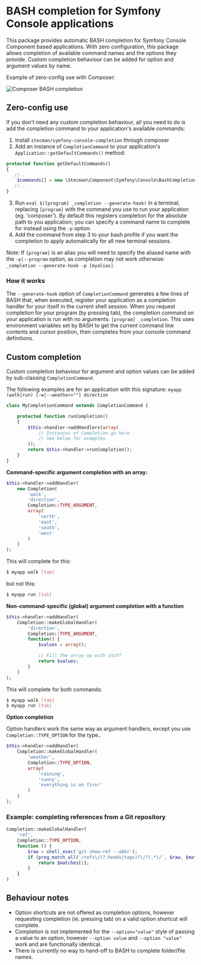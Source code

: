 # BASH completion for Symfony Console applications

This package provides automatic BASH completion for Symfony Console Component based applications. With zero configuration, this package allows completion of available command names and the options they provide. Custom completion behaviour can be added for option and argument values by name.

Example of zero-config use with Composer:

![Composer BASH completion](https://i.imgur.com/MoDWkby.gif)

## Zero-config use

If you don't need any custom completion behaviour, all you need to do is add the completion command to your application's available commands:

1. Install `stecman/symfony-console-completion` through composer
2. Add an instance of `CompletionCommand` to your application's `Application::getDefaultCommands()` method:
```php
protected function getDefaultCommands()
{
   //...
    $commands[] = new \Stecman\Component\Symfony\Console\BashCompletion\CompletionCommand();
   //...
}
```

3. Run `eval $([program] _completion --generate-hook)` in a terminal, replacing `[program]` with the command you use to run your application (eg. 'composer'). By default this registers completion for the absolute path to you application; you can specify a command name to complete for instead using the `-p` option.
4. Add the command from step 3 to your bash profile if you want the completion to apply automatically for all new terminal sessions.

Note: If `[program]` is an alias you will need to specify the aliased name with the `-p|--program` option, as completion may not work otherwise: `_completion --generate-hook -p [myalias]`.

### How it works

The `--generate-hook` option of `CompletionCommand` generates a few lines of BASH that, when executed, register your application as a completion handler for your itself in the current shell session. When you request completion for your program (by pressing tab), the completion command on your application is run with no arguments: `[program] _completion`. This uses environment variables set by BASH to get the current command line contents and cursor position, then completes from your console command definitions.


## Custom completion

Custom completion behaviour for argument and option values can be added by sub-classing `CompletionCommand`.

The following examples are for an application with this signature: `myapp (walk|run) [-w|--weather=""] direction`

```php
class MyCompletionCommand extends CompletionCommand {

    protected function runCompletion()
    {
        $this->handler->addHandlers(array(
            // Instances of Completion go here.
            // See below for examples.
        ));
        return $this->handler->runCompletion();
    }
}
```

**Command-specific argument completion with an array:**
  
```php  
$this->handler->addHandler(
    new Completion(
        'walk',
        'direction',
        Completion::TYPE_ARGUMENT,
        array(
            'north',
            'east',
            'south',
            'west'
        )
    )
);
```

This will complete for this:
```bash
$ myapp walk [tab]
```

but not this:
```bash
$ myapp run [tab]
```

**Non-command-specific (global) argument completion with a function**

```php
$this->handler->addHandler(
    Completion::makeGlobalHandler(
        'direction',
        Completion::TYPE_ARGUMENT,
        function() {
            $values = array();

            // Fill the array up with stuff
            return $values;
        }
    )
);
```

This will complete for both commands:
```bash
$ myapp walk [tab]
$ myapp run [tab]
```

**Option completion**

Option handlers work the same way as argument handlers, except you use `Completion::TYPE_OPTION` for the type..

```php
$this->handler->addHandler(
    Completion::makeGlobalHandler(
        'weather',
        Completion::TYPE_OPTION,
        array(
            'raining',
            'sunny',
            'everything is on fire!'
        )
    )
);
```

### Example: completing references from a Git repository

```php
Completion::makeGlobalHandler(
    'ref',
    Completion::TYPE_OPTION,
    function () {
        $raw = shell_exec('git show-ref --abbr');
        if (preg_match_all('/refs\/(?:heads|tags)?\/?(.*)/', $raw, $matches)) {
            return $matches[1];
        }
    }
)
```

## Behaviour notes

* Option shortcuts are not offered as completion options, however requesting completion (ie. pressing tab) on a valid option shortcut will complete.
* Completion is not implemented for the `--option="value"` style of passing a value to an option, however `--option value` and `--option "value"` work and are functionally identical.
* There is currently no way to hand-off to BASH to complete folder/file names.
